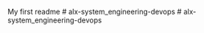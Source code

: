 My first readme
#   a l x - s y s t e m _ e n g i n e e r i n g - d e v o p s  
 # alx-system_engineering-devops
